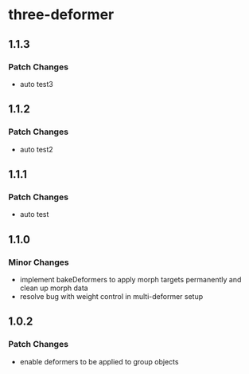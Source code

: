 # three-deformer

## 1.1.3

### Patch Changes

- auto test3

## 1.1.2

### Patch Changes

- auto test2

## 1.1.1

### Patch Changes

- auto test

## 1.1.0

### Minor Changes

- implement bakeDeformers to apply morph targets permanently and clean up morph data
- resolve bug with weight control in multi-deformer setup

## 1.0.2

### Patch Changes

- enable deformers to be applied to group objects
